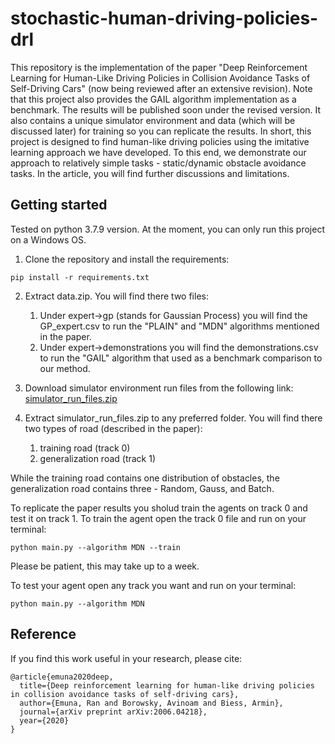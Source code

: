 # stochastic-human-driving-policies-drl
This repository is the implementation of the paper "Deep Reinforcement Learning for Human-Like Driving Policies in Collision Avoidance Tasks of Self-Driving Cars" (now being reviewed after an extensive revision).
Note that this project also provides the GAIL algorithm implementation as a benchmark. The results will be published soon under the revised version. It also contains a unique simulator environment and data (which will be discussed later) for training so you can replicate the results.
In short, this project is designed to find human-like driving policies using the imitative learning approach we have developed. To this end, we demonstrate our approach to relatively simple tasks - static/dynamic obstacle avoidance tasks. In the article, you will find further discussions and limitations.

## Getting started
Tested on python 3.7.9 version. At the moment, you can only run this project on a Windows OS. 

1. Clone the repository and install the requirements:
```
pip install -r requirements.txt
```

2. Extract data.zip. You will find there two files: 
   1. Under expert->gp (stands for Gaussian Process) you will find the GP_expert.csv to run the "PLAIN" and "MDN" algorithms mentioned in the paper.
   2. Under expert->demonstrations you will find the demonstrations.csv to run the "GAIL" algorithm that used as a benchmark comparison to our method.

3. Download simulator environment run files from the following link:
[simulator_run_files.zip](https://drive.google.com/file/d/1NNKRYMmtKLYGRXHg_d_8r6tHXsn53HF4/view?usp=sharing)
5. Extract simulator_run_files.zip to any preferred folder. You will find there two types of road (described in the paper):
   1. training road (track 0)
   2. generalization road (track 1)

While the training road contains one distribution of obstacles, the generalization road contains three - Random, Gauss, and Batch.

To replicate the paper results you sholud train the agents on track 0 and test it on track 1.
To train the agent open the track 0 file and run on your terminal:
```
python main.py --algorithm MDN --train
```
Please be patient, this may take up to a week.

To test your agent open any track you want and run on your terminal:
```
python main.py --algorithm MDN
```

## Reference
If you find this work useful in your research, please cite:
```
@article{emuna2020deep,
  title={Deep reinforcement learning for human-like driving policies in collision avoidance tasks of self-driving cars},
  author={Emuna, Ran and Borowsky, Avinoam and Biess, Armin},
  journal={arXiv preprint arXiv:2006.04218},
  year={2020}
}
```

